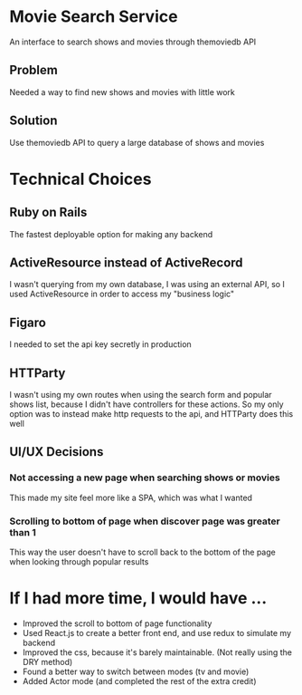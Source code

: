 # Movie Search Service
An interface to search shows and movies through themoviedb API
## Problem 
Needed a way to find new shows and movies with little work
## Solution 
Use themoviedb API to query a large database of shows and movies

# Technical Choices
## Ruby on Rails
The fastest deployable option for making any backend
## ActiveResource instead of ActiveRecord
I wasn't querying from my own database, I was using an external API, so I used ActiveResource in order to access my "business logic"
## Figaro
I needed to set the api key secretly in production
## HTTParty
I wasn't using my own routes when using the search form and popular shows list, because I didn't have controllers for these actions.
So my only option was to instead make http requests to the api, and HTTParty does this well
## UI/UX Decisions
### Not accessing a new page when searching shows or movies
This made my site feel more like a SPA, which was what I wanted
### Scrolling to bottom of page when discover page was greater than 1
This way the user doesn't have to scroll back to the bottom of the page when looking through popular results

# If I had more time, I would have ...
* Improved the scroll to bottom of page functionality
* Used React.js to create a better front end, and use redux to simulate my backend
* Improved the css, because it's barely maintainable. (Not really using the DRY method)
* Found a better way to switch between modes (tv and movie)
* Added Actor mode (and completed the rest of the extra credit)
